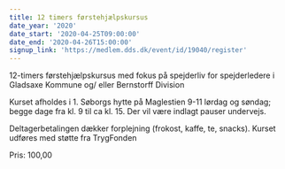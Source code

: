 ```yaml
---
title: 12 timers førstehjælpskursus
date_year: '2020'
date_start: '2020-04-25T09:00:00'
date_end: '2020-04-26T15:00:00'
signup_link: 'https://medlem.dds.dk/event/id/19040/register'
---
```

12-timers førstehjælpskursus med fokus på spejderliv for spejderledere i Gladsaxe Kommune og/ eller Bernstorff Division

Kurset afholdes i 1. Søborgs hytte på Maglestien 9-11 lørdag og søndag; begge dage fra kl. 9 til ca kl. 15. Der vil være indlagt pauser undervejs. 



Deltagerbetalingen dækker forplejning (frokost, kaffe, te, snacks). Kurset udføres med støtte fra TrygFonden

Pris: 100,00
